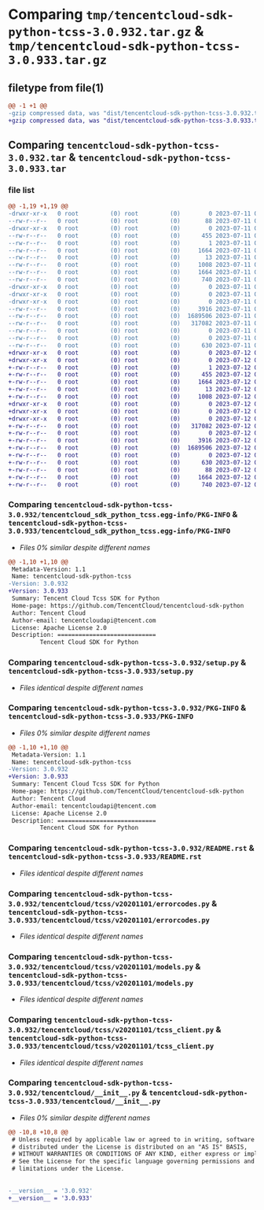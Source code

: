# Comparing `tmp/tencentcloud-sdk-python-tcss-3.0.932.tar.gz` & `tmp/tencentcloud-sdk-python-tcss-3.0.933.tar.gz`

## filetype from file(1)

```diff
@@ -1 +1 @@
-gzip compressed data, was "dist/tencentcloud-sdk-python-tcss-3.0.932.tar", last modified: Tue Jul 11 01:01:02 2023, max compression
+gzip compressed data, was "dist/tencentcloud-sdk-python-tcss-3.0.933.tar", last modified: Wed Jul 12 00:38:30 2023, max compression
```

## Comparing `tencentcloud-sdk-python-tcss-3.0.932.tar` & `tencentcloud-sdk-python-tcss-3.0.933.tar`

### file list

```diff
@@ -1,19 +1,19 @@
-drwxr-xr-x   0 root         (0) root         (0)        0 2023-07-11 01:01:02.000000 tencentcloud-sdk-python-tcss-3.0.932/
--rw-r--r--   0 root         (0) root         (0)       88 2023-07-11 01:01:02.000000 tencentcloud-sdk-python-tcss-3.0.932/setup.cfg
-drwxr-xr-x   0 root         (0) root         (0)        0 2023-07-11 01:01:02.000000 tencentcloud-sdk-python-tcss-3.0.932/tencentcloud_sdk_python_tcss.egg-info/
--rw-r--r--   0 root         (0) root         (0)      455 2023-07-11 01:01:02.000000 tencentcloud-sdk-python-tcss-3.0.932/tencentcloud_sdk_python_tcss.egg-info/SOURCES.txt
--rw-r--r--   0 root         (0) root         (0)        1 2023-07-11 01:01:02.000000 tencentcloud-sdk-python-tcss-3.0.932/tencentcloud_sdk_python_tcss.egg-info/dependency_links.txt
--rw-r--r--   0 root         (0) root         (0)     1664 2023-07-11 01:01:02.000000 tencentcloud-sdk-python-tcss-3.0.932/tencentcloud_sdk_python_tcss.egg-info/PKG-INFO
--rw-r--r--   0 root         (0) root         (0)       13 2023-07-11 01:01:02.000000 tencentcloud-sdk-python-tcss-3.0.932/tencentcloud_sdk_python_tcss.egg-info/top_level.txt
--rw-r--r--   0 root         (0) root         (0)     1008 2023-07-11 01:01:02.000000 tencentcloud-sdk-python-tcss-3.0.932/setup.py
--rw-r--r--   0 root         (0) root         (0)     1664 2023-07-11 01:01:02.000000 tencentcloud-sdk-python-tcss-3.0.932/PKG-INFO
--rw-r--r--   0 root         (0) root         (0)      740 2023-07-11 01:01:02.000000 tencentcloud-sdk-python-tcss-3.0.932/README.rst
-drwxr-xr-x   0 root         (0) root         (0)        0 2023-07-11 01:01:02.000000 tencentcloud-sdk-python-tcss-3.0.932/tencentcloud/
-drwxr-xr-x   0 root         (0) root         (0)        0 2023-07-11 01:01:02.000000 tencentcloud-sdk-python-tcss-3.0.932/tencentcloud/tcss/
-drwxr-xr-x   0 root         (0) root         (0)        0 2023-07-11 01:01:02.000000 tencentcloud-sdk-python-tcss-3.0.932/tencentcloud/tcss/v20201101/
--rw-r--r--   0 root         (0) root         (0)     3916 2023-07-11 01:01:02.000000 tencentcloud-sdk-python-tcss-3.0.932/tencentcloud/tcss/v20201101/errorcodes.py
--rw-r--r--   0 root         (0) root         (0)  1689506 2023-07-11 01:01:02.000000 tencentcloud-sdk-python-tcss-3.0.932/tencentcloud/tcss/v20201101/models.py
--rw-r--r--   0 root         (0) root         (0)   317082 2023-07-11 01:01:02.000000 tencentcloud-sdk-python-tcss-3.0.932/tencentcloud/tcss/v20201101/tcss_client.py
--rw-r--r--   0 root         (0) root         (0)        0 2023-07-11 01:01:02.000000 tencentcloud-sdk-python-tcss-3.0.932/tencentcloud/tcss/v20201101/__init__.py
--rw-r--r--   0 root         (0) root         (0)        0 2023-07-11 01:01:02.000000 tencentcloud-sdk-python-tcss-3.0.932/tencentcloud/tcss/__init__.py
--rw-r--r--   0 root         (0) root         (0)      630 2023-07-11 01:01:02.000000 tencentcloud-sdk-python-tcss-3.0.932/tencentcloud/__init__.py
+drwxr-xr-x   0 root         (0) root         (0)        0 2023-07-12 00:38:30.000000 tencentcloud-sdk-python-tcss-3.0.933/
+drwxr-xr-x   0 root         (0) root         (0)        0 2023-07-12 00:38:30.000000 tencentcloud-sdk-python-tcss-3.0.933/tencentcloud_sdk_python_tcss.egg-info/
+-rw-r--r--   0 root         (0) root         (0)        1 2023-07-12 00:38:30.000000 tencentcloud-sdk-python-tcss-3.0.933/tencentcloud_sdk_python_tcss.egg-info/dependency_links.txt
+-rw-r--r--   0 root         (0) root         (0)      455 2023-07-12 00:38:30.000000 tencentcloud-sdk-python-tcss-3.0.933/tencentcloud_sdk_python_tcss.egg-info/SOURCES.txt
+-rw-r--r--   0 root         (0) root         (0)     1664 2023-07-12 00:38:30.000000 tencentcloud-sdk-python-tcss-3.0.933/tencentcloud_sdk_python_tcss.egg-info/PKG-INFO
+-rw-r--r--   0 root         (0) root         (0)       13 2023-07-12 00:38:30.000000 tencentcloud-sdk-python-tcss-3.0.933/tencentcloud_sdk_python_tcss.egg-info/top_level.txt
+-rw-r--r--   0 root         (0) root         (0)     1008 2023-07-12 00:38:30.000000 tencentcloud-sdk-python-tcss-3.0.933/setup.py
+drwxr-xr-x   0 root         (0) root         (0)        0 2023-07-12 00:38:30.000000 tencentcloud-sdk-python-tcss-3.0.933/tencentcloud/
+drwxr-xr-x   0 root         (0) root         (0)        0 2023-07-12 00:38:30.000000 tencentcloud-sdk-python-tcss-3.0.933/tencentcloud/tcss/
+drwxr-xr-x   0 root         (0) root         (0)        0 2023-07-12 00:38:30.000000 tencentcloud-sdk-python-tcss-3.0.933/tencentcloud/tcss/v20201101/
+-rw-r--r--   0 root         (0) root         (0)   317082 2023-07-12 00:38:30.000000 tencentcloud-sdk-python-tcss-3.0.933/tencentcloud/tcss/v20201101/tcss_client.py
+-rw-r--r--   0 root         (0) root         (0)        0 2023-07-12 00:38:30.000000 tencentcloud-sdk-python-tcss-3.0.933/tencentcloud/tcss/v20201101/__init__.py
+-rw-r--r--   0 root         (0) root         (0)     3916 2023-07-12 00:38:30.000000 tencentcloud-sdk-python-tcss-3.0.933/tencentcloud/tcss/v20201101/errorcodes.py
+-rw-r--r--   0 root         (0) root         (0)  1689506 2023-07-12 00:38:30.000000 tencentcloud-sdk-python-tcss-3.0.933/tencentcloud/tcss/v20201101/models.py
+-rw-r--r--   0 root         (0) root         (0)        0 2023-07-12 00:38:30.000000 tencentcloud-sdk-python-tcss-3.0.933/tencentcloud/tcss/__init__.py
+-rw-r--r--   0 root         (0) root         (0)      630 2023-07-12 00:38:30.000000 tencentcloud-sdk-python-tcss-3.0.933/tencentcloud/__init__.py
+-rw-r--r--   0 root         (0) root         (0)       88 2023-07-12 00:38:30.000000 tencentcloud-sdk-python-tcss-3.0.933/setup.cfg
+-rw-r--r--   0 root         (0) root         (0)     1664 2023-07-12 00:38:30.000000 tencentcloud-sdk-python-tcss-3.0.933/PKG-INFO
+-rw-r--r--   0 root         (0) root         (0)      740 2023-07-12 00:38:30.000000 tencentcloud-sdk-python-tcss-3.0.933/README.rst
```

### Comparing `tencentcloud-sdk-python-tcss-3.0.932/tencentcloud_sdk_python_tcss.egg-info/PKG-INFO` & `tencentcloud-sdk-python-tcss-3.0.933/tencentcloud_sdk_python_tcss.egg-info/PKG-INFO`

 * *Files 0% similar despite different names*

```diff
@@ -1,10 +1,10 @@
 Metadata-Version: 1.1
 Name: tencentcloud-sdk-python-tcss
-Version: 3.0.932
+Version: 3.0.933
 Summary: Tencent Cloud Tcss SDK for Python
 Home-page: https://github.com/TencentCloud/tencentcloud-sdk-python
 Author: Tencent Cloud
 Author-email: tencentcloudapi@tencent.com
 License: Apache License 2.0
 Description: ============================
         Tencent Cloud SDK for Python
```

### Comparing `tencentcloud-sdk-python-tcss-3.0.932/setup.py` & `tencentcloud-sdk-python-tcss-3.0.933/setup.py`

 * *Files identical despite different names*

### Comparing `tencentcloud-sdk-python-tcss-3.0.932/PKG-INFO` & `tencentcloud-sdk-python-tcss-3.0.933/PKG-INFO`

 * *Files 0% similar despite different names*

```diff
@@ -1,10 +1,10 @@
 Metadata-Version: 1.1
 Name: tencentcloud-sdk-python-tcss
-Version: 3.0.932
+Version: 3.0.933
 Summary: Tencent Cloud Tcss SDK for Python
 Home-page: https://github.com/TencentCloud/tencentcloud-sdk-python
 Author: Tencent Cloud
 Author-email: tencentcloudapi@tencent.com
 License: Apache License 2.0
 Description: ============================
         Tencent Cloud SDK for Python
```

### Comparing `tencentcloud-sdk-python-tcss-3.0.932/README.rst` & `tencentcloud-sdk-python-tcss-3.0.933/README.rst`

 * *Files identical despite different names*

### Comparing `tencentcloud-sdk-python-tcss-3.0.932/tencentcloud/tcss/v20201101/errorcodes.py` & `tencentcloud-sdk-python-tcss-3.0.933/tencentcloud/tcss/v20201101/errorcodes.py`

 * *Files identical despite different names*

### Comparing `tencentcloud-sdk-python-tcss-3.0.932/tencentcloud/tcss/v20201101/models.py` & `tencentcloud-sdk-python-tcss-3.0.933/tencentcloud/tcss/v20201101/models.py`

 * *Files identical despite different names*

### Comparing `tencentcloud-sdk-python-tcss-3.0.932/tencentcloud/tcss/v20201101/tcss_client.py` & `tencentcloud-sdk-python-tcss-3.0.933/tencentcloud/tcss/v20201101/tcss_client.py`

 * *Files identical despite different names*

### Comparing `tencentcloud-sdk-python-tcss-3.0.932/tencentcloud/__init__.py` & `tencentcloud-sdk-python-tcss-3.0.933/tencentcloud/__init__.py`

 * *Files 0% similar despite different names*

```diff
@@ -10,8 +10,8 @@
 # Unless required by applicable law or agreed to in writing, software
 # distributed under the License is distributed on an "AS IS" BASIS,
 # WITHOUT WARRANTIES OR CONDITIONS OF ANY KIND, either express or implied.
 # See the License for the specific language governing permissions and
 # limitations under the License.
 
 
-__version__ = '3.0.932'
+__version__ = '3.0.933'
```

